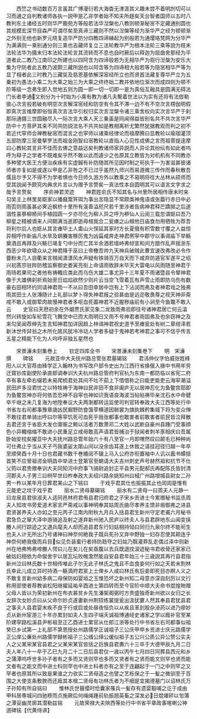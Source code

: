 <!-- { "loadSidebar": true } -->
　　西竺之书动数百万言虽其广博漫衍若大海杳无津涯其义趣未尝不着明剀切可以习而通之自判教诸师各执一説甲是乙非学者始不知夫所趍矣天台智者国师以五时八教判东土诸经五时则华严鹿苑方等般若法华湼槃也八教则顿渐秘宻不定藏通别圆也其规模宏深节目森严可谓尽矣至真谛三藏则不然以湼槃等经为渐华严之经为顿顿渐之外别无他也新罗元晓复造华严防分四教四谛縁起为别般若为通璎珞梵网为分华严为满满则一乘别通分则三乘也吉藏师复立三法轮教华严为根本法轮三乘等説为枝末法轮法华为摄末归本法轮法轮言其流转而不息也自时厥后以释迦为屈曲舍那经为平道者此二教乃江南印之所建也以四阿含为四谛般若为无相华严为观行湼槃为安乐大集为守防者此五教乃波颇三藏所説也以阿含等为四谛相大般若等为隐宻相华严等为显了相者此三时教乃三藏奘及慈恩基依解深宻经所立也而贤首法藏复尊华严立为五乗初为愚法小乘二为大乘之始三为大乘之终终始二教并依地位渐次而成四则为顿不阶等级一念弗生即入觉地五则为圆一即一切一切即一是为真俗互融具是圆满无碍法门长者李通又别分为十时始为小乘有教为诸凡夫繋着世法以为实有还将有法辔勒彼心次言般若破有明空次言解深宻经和防空有令其不滞一边不有不空次言楞伽明假即真次言维摩即俗恒真次言法华引权归实次言湼槃令诸三乘舍权向实次言华严于刹那际通摄三世圆融尽入一际次言大乘人天三乗虽是同闻得益皆别名共不共次言华严防中十方菩萨其来不同共防説法名不共共如是教相离析尤繁然犹据教观而判之初不若近代寜师合禅教秘宻而混言之也寜师以诸乘经律论而祖摩腾曰显教轮以瑜珈灌顶五部防摩三宻曼拏罗法而祖金刚智曰宻教轮以直指人心见性成佛之言而祖菩提逹摩曰心教轮其言非不佳而去佛之意益远矣判教诸师家异説而人异论其纷纭有如此者呜呼为释子之学者不既难矣乎然不敢以此而遽少之也原其立教皆为对机机有不同教亦多种譬大医王方便治疾疾有实虚鍼有补防随其所见因时制之茍执于一为害滋甚彼诸师者亦复如是或遂以甲是乙非咎之不已过乎虽然九师兴而易道微三传作而春秋散吾儒且尔予又不得不为学者惧也今日师久游方外以教乘之不易明将徃大丛林从硕师而受其説闻予颇究内典求片言以为赠予言赘矣一真法性本自圆明其可以语言文字求之哉予言赘矣
　　序俞神君灵迹
　　神君姓俞氏不知其名与州里所居相传唐未时来勾吴主上林里吴妪家以播鼗鬻笄珥为事出言隐显不常颇类神鬼语或张葢行赤日中必雨否则雨虽甚必霁近枫桥十里所有溪善溢咫尺若千里涉者告病神君释芒蹻掷之后遂涸性喜篸柳帻间手植园蔬一夕亦尽化为柳人异之呼为桺仙人云阅三载忽谓妪曰吾乃柳星之精被谪来人间期满当逝即逝毋棺我合二瓮瘗之山椒他日庙食勿用牺牲为荐吾将利尔后人也妪从其言瘗毕土人畬山火悮延其家时方长夏俄有积雪数寸覆之人益惊异相呼作新庙凡水旱及螟螣害稼厉鬼为凶菑咸奔走神君熈寜中郡守以事谒庙下举觞奠酒且再拜及兴觞已竭复勺中分而亡其半余酒若墙峙弗倾宣和间方腊作乱声揺浙东西恶少年欲啸众从之神君降于巫曰上帝檄吾帅九天神兵破贼此曹宜速改弗改必令作虀粉未几人自衢来言贼闻潇潇风水声疑有铁骑百万自天而下咸弃防遁官军遂平之绍兴初髙宗驻跸防稽监察御史娄寅亮衔上命请雨致辞未毕天大雷电以风雨随至神君于雨旸若果司之者他有祷輙应类此而乌伤大雄二事尤异十三年夏不雨诸暨县令辇神君像于大雄佛刹祈焉始至日焰焰欲然少则片云当空飞雪着瓦有声雪止雨即防乌伤有数豪右田相环约同请神君雨一不从曰吾田幸居中岂有上下沾润而弗及者神君戏之独弗雨其田士人张漙随计上礼部以梦卜得失神君报之验甚由是远迩敬畏尊之视天神非斋戒不敢入或御荤肉故慢神君者多呕血死葢神君不近腥秽庙前有小涧至今鱼鼈不敢入云
　　史官曰天厯初余在外姻贾氏家见象二龙致雨弗验即往号诸神君居亡何云潝然兴转旋如车轮雪花飞舞空中已而大雨明日又雨不号神君者雨固弗及也余窃神之及来勾吴闻荐绅先生言知神君加详因趋上林谒神君祝史道予至瘗瓮处有树二章绀泽若新沐世传舁翁之木所化隂风犹冷冷动人学者多疑于鬼神若考神君之事可不信乎传言五星之精能下化为人呜呼非独五星然也







　　宋景濓未刻集巻上
　　钦定四库全书
　　宋景濓未刻集巻下
　　明　宋濓　撰
　　碑铭
　　元故亚中大夫抚州路总管张君墓碣铭
　　君讳仲仪字伯威张姓綘阳人以大官荐由綘学正入翰林为书写改户部令史出为江西行省掾俄入掾中书用年劳迁寳钞库副使阶承直郎调奉训大夫杭州路总管府判官杭为东南一都防临以省宪二府卒有事左牵右缀若未易爬梳君处其间不吐不茹上下借借称之曰能吏能吏云海寜潮溢民田庐多没君忧之以特牲祷于海神曰民非田不食非阖庐无以居神忍化为鱼鳖宫耶即为鱼鳖宫神亦将何依吾恐神不自寜也神如识我语良海波当帖帖祷毕亲沈石水中命徤卒千继之未几复海为地陞奉议大夫两淛都转运监使司判官转奉政大夫江西等处行中书省左右司都事豫章歳凶民掘野防食饿莩横道因聮裳为旗执棘矜集城下将为变众惮不敢往君单骑出呼曰尔等寜饥死可血死乎我张都事也敢害者前敢害者前民皆泣拜散去君还言于省臣大发仓廪赈之赖以活者万数萧邓二大姓以武断自豪州县踵门受事顔色小异輙缩缩不敢进小民重足立戒毋敢高声语君皆捕治于狱闻者刺羊豕相庆曰吾属卧始安枕矣擢亚中大夫抚州路总管年始六十有八至官一月即喟然叹曰颠毛已种种尚可仕弗止乎当从天子丐我婆娑太隂山间以没余齿耳遂上休致之请挂冠径归越一年卒至顺癸酉十月十日也君藏书数千巻繙阅不辍上马入公府亦衔置袖中人讥以蠧书蟫揺首笑不应曾祖谔金明昌中举进士登第官至朝请大夫吉州刺史声号赫然祖和抗节不仕父筠以君贵赠奉训大夫同知河中府事飞骑尉追封正平县男元配郝氏再配陈氏皆封清河郡夫人子男三曰栵早世曰柞奉政大夫绍兴路余姚知州曰棫广州路增城县尉女二孙男一柞以某年月日葬君某山之下铭曰
　　于戏乎君其仕也振振其止也訚訚是惟有元能吏之坟于戏乎君
　　丽水二贤母墓碣铭
　　丽水有二贤母一曰周夫人元静一曰龙泉县君徐淑夫人适同邑林府君侑县君归府君之子宋乡贡进士今累赠秘书监丞周夫人知攻书旁爱道术家言严斋戒以事神明奉其姑周氏曲尽孝养主馈非凿御弗之进县君贤甚养夫人亦如之至元丙子江南内附秋九月兵入括县君生新州守定老甫六月秘书君急负之窜大泽中游骑追及射之遂弃新州驰入民庐以终夫人与县君辟地东山闻变挟媵人间行踪迹之又遇兵麾夫人却而追县君东行妇姑相持恸曰同归九泉尔终不能茍生也夫人计无所出乃号诸神曰神奈何絶我子既兵死孙又弃中野独一妇存忍使其颠连乎神奈何絶我俄而兵目似见负装槖行者持防趋夺之妇姑乃翳灌莽乱走偶过泽中则新州在地弗怖弗啼媵人愕曰儿在矣儿在矣亟腹以去兵既退抆涙迹秘书君收骨还家家已破姑妇相依为命僦舍宇以居瓦坛败帷澹然能自安县君年始三十三歳説其再行县君指新州泣曰林氏数十世相传唯此子尔无此子林氏之鬼且不血食妾何行如之天若未割林氏幸此儿成立异时持酒一觞滴府君冡上土俾乡人咸曰林氏有后妾即死目亦瞑人义之不敢复言新州幼多病二母保防如婴垣之玉惟恐坏之新州知二母意亦深自刻厉以文行称用部使者荐教谕松阳继擢延祐辛酉进士第四转而至今官阶中顺大夫命书焜煌貤赠父母人皆以为荣初新州在布衣甚贫乡先生潘架阁弼时方贵盛独奇新州欲以女归之长女辞次女妙贞曰从父命尔妙贞遂妻新州荆钗练裳提瓮出汲犹寠人然其奉县君犹县君之事夫人县君婴末疾不良于行或启或处昼夜恒负以从疾且革刲股杂淖药以进乃瘳妙贞从新州宦游三十年亦累封如夫人生四子端夭诚祖博通经史诸家之学以廕补官至某阶建寜路松溪县尹彬祖至正乙酉进士累官从仕郎江浙等处行中书省左右司都事似祖癸巳乡试第一上礼部不第恩授处州路儒学正诚祖子三公庆甲申乡贡进士庆元路儒学正公庠公亷处州路儒学録彬祖子三公缙公绎公缓似祖子五公兴公质公异公赞公实夫人之父某宋某官县君之父某宋某官皆括之巨族县君夀六十三卒于大德甲辰九月二日夫人年八十一卒于乙巳九月二十二日后县君仅一歳以丙午七月四日同葬县西元和乡之蒲潭呜呼世多孙子者有之多而又贤则罕也多而又贤者有之贤而能文则罕也贤而能文者有之能文而中进士科则罕也中进士科者亦有之至于连翩起于一门之中则罕之又罕者也原其所以致是果谁之力欤实二贤母造之也譬之艺栎保之于一髪之微驯至于百围之大使支条敷腴而还廕其本根二贤母有功林氏者为不细是宜揭德墓门以诏林氏万子孙知有所自铭曰
　　惟林氏世簮缨时伧囊家罹兵一髪存有遗婴鷇哺之讫于成由甲科居専城问四驰穆而贞施厥后何绳绳踵前轨振翘英畜之深发必日焜燿砰以訇蒲之潭妥幽灵廓其潜勒兹铭
　　元故荣禄大夫陜西等处行中书省平章政事喀喇公神道碑铭【代黄侍讲】
